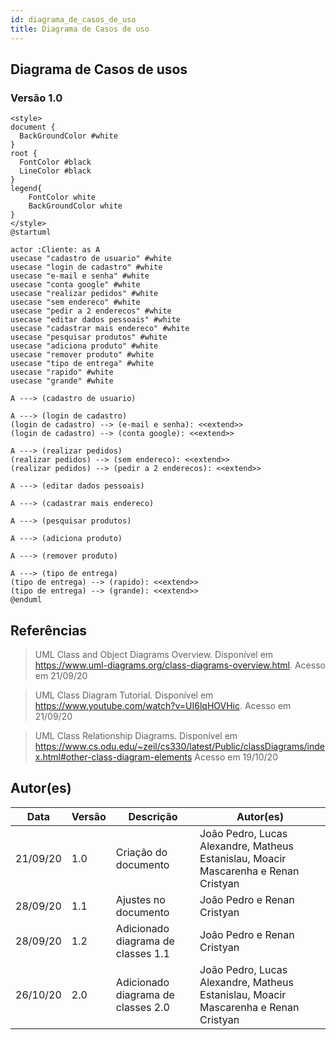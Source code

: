 ```yaml
---
id: diagrama_de_casos_de_uso
title: Diagrama de Casos de uso
---
```


## Diagrama de Casos de usos

### Versão 1.0

```puml
<style>
document {
  BackGroundColor #white
}
root {
  FontColor #black
  LineColor #black
}
legend{
    FontColor white
    BackGroundColor white
}
</style>
@startuml

actor :Cliente: as A
usecase "cadastro de usuario" #white
usecase "login de cadastro" #white
usecase "e-mail e senha" #white
usecase "conta google" #white
usecase "realizar pedidos" #white
usecase "sem endereco" #white
usecase "pedir a 2 enderecos" #white
usecase "editar dados pessoais" #white
usecase "cadastrar mais endereco" #white
usecase "pesquisar produtos" #white
usecase "adiciona produto" #white
usecase "remover produto" #white
usecase "tipo de entrega" #white
usecase "rapido" #white
usecase "grande" #white

A ---> (cadastro de usuario)

A ---> (login de cadastro)
(login de cadastro) --> (e-mail e senha): <<extend>>
(login de cadastro) --> (conta google): <<extend>>

A ---> (realizar pedidos)
(realizar pedidos) --> (sem endereco): <<extend>>
(realizar pedidos) --> (pedir a 2 enderecos): <<extend>>

A ---> (editar dados pessoais)

A ---> (cadastrar mais endereco)

A ---> (pesquisar produtos)

A ---> (adiciona produto)

A ---> (remover produto)

A ---> (tipo de entrega)
(tipo de entrega) --> (rapido): <<extend>>
(tipo de entrega) --> (grande): <<extend>>
@enduml
```

## Referências

> UML Class and Object Diagrams Overview. Disponível em https://www.uml-diagrams.org/class-diagrams-overview.html. Acesso em 21/09/20

> UML Class Diagram Tutorial. Disponível em https://www.youtube.com/watch?v=UI6lqHOVHic. Acesso em 21/09/20

> UML Class Relationship Diagrams. Disponível em https://www.cs.odu.edu/~zeil/cs330/latest/Public/classDiagrams/index.html#other-class-diagram-elements Acesso em 19/10/20

## Autor(es)

| Data | Versão | Descrição | Autor(es) |
| -- | -- | -- | -- |
| 21/09/20 | 1.0 | Criação do documento | João Pedro, Lucas Alexandre, Matheus Estanislau, Moacir Mascarenha e Renan Cristyan |
| 28/09/20 | 1.1 | Ajustes no documento | João Pedro e Renan Cristyan |
| 28/09/20 | 1.2 | Adicionado diagrama de classes 1.1 | João Pedro e Renan Cristyan |
| 26/10/20 | 2.0 | Adicionado diagrama de classes 2.0 | João Pedro, Lucas Alexandre, Matheus Estanislau, Moacir Mascarenha e Renan Cristyan |